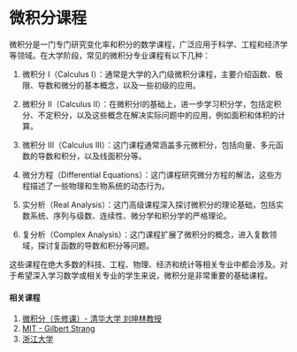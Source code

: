 # 微积分课程

微积分是一门专门研究变化率和积分的数学课程，广泛应用于科学、工程和经济学等领域。在大学阶段，常见的微积分专业课程有以下几种：

1. 微积分 I（Calculus I）：通常是大学的入门级微积分课程，主要介绍函数、极限、导数和微分的基本概念，以及一些初级的应用。

2. 微积分 II（Calculus II）：在微积分I的基础上，进一步学习积分学，包括定积分、不定积分，以及这些概念在解决实际问题中的应用，例如面积和体积的计算。

3. 微积分 III（Calculus III）：这门课程通常涵盖多元微积分，包括向量、多元函数的导数和积分，以及线面积分等。

4. 微分方程（Differential Equations）：这门课程研究微分方程的解法，这些方程描述了一些物理和生物系统的动态行为。

5. 实分析（Real Analysis）：这门高级课程深入探讨微积分的理论基础，包括实数系统、序列与级数、连续性、微分学和积分学的严格理论。

6. 复分析（Complex Analysis）：这门课程扩展了微积分的概念，进入复数领域，探讨复函数的导数和积分等问题。

这些课程在绝大多数的科技、工程、物理、经济和统计等相关专业中都会涉及。对于希望深入学习数学或相关专业的学生来说，微积分是非常重要的基础课程。


#### 相关课程
1. [微积分（先修课）- 清华大学 刘坤林教授](https://www.bilibili.com/video/BV1kW41157j8/?spm_id_from=333.337.search-card.all.click)
2. [MIT - Gilbert Strang ](https://www.bilibili.com/video/BV1rY4y1P7er/?spm_id_from=333.337.search-card.all.click)
3. [浙江大学](https://www.bilibili.com/video/BV1zY411E71L/?spm_id_from=333.337.search-card.all.click)